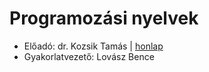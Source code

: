 # Programozási nyelvek

- Előadó: dr. Kozsik Tamás | [honlap](http://kto.web.elte.hu/)
- Gyakorlatvezető: Lovász Bence
